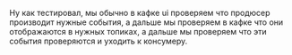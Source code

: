 
Ну как тестировал, мы обычно в кафке ui проверяем что продюсер производит нужные события, а дальше мы проверяем в кафке что они отображаются в нужных топиках, а дальше мы проверяем что эти события проверяются и уходить к консумеру.